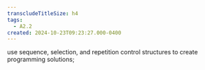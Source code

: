 ```yaml
---
transcludeTitleSize: h4
tags:
  - A2.2
created: 2024-10-23T09:23:27.000-0400
---
```

use sequence, selection, and repetition control structures to create programming solutions;